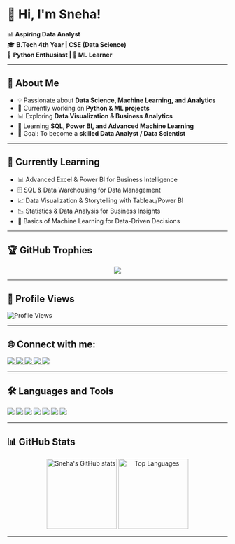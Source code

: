 # 👋 Hi, I'm Sneha!  

📊 **Aspiring Data Analyst**  
🎓 **B.Tech 4th Year | CSE (Data Science)**  
🐍 **Python Enthusiast | 🤖 ML Learner**  

---

## 🌱 About Me  
- 💡 Passionate about **Data Science, Machine Learning, and Analytics**  
- 🔭 Currently working on **Python & ML projects**  
- 📊 Exploring **Data Visualization & Business Analytics**  
- 🌱 Learning **SQL, Power BI, and Advanced Machine Learning**  
- 🎯 Goal: To become a **skilled Data Analyst / Data Scientist**  

---

## 📖 Currently Learning  
- 📊 Advanced Excel & Power BI for Business Intelligence  
- 🗄️ SQL & Data Warehousing for Data Management  
- 📈 Data Visualization & Storytelling with Tableau/Power BI  
- 📉 Statistics & Data Analysis for Business Insights  
- 🤖 Basics of Machine Learning for Data-Driven Decisions  


---

## 🏆 GitHub Trophies
<p align="center">
  <img src="https://github-profile-trophy.vercel.app/?username=Sneha14jain&theme=default&margin-w=15&margin-h=15&no-frame=true" />
</p>

---

## 👥 Profile Views
![Profile Views](https://komarev.com/ghpvc/?username=Sneha14jain&color=brightgreen&style=for-the-badge)

---

## 🌐 Connect with me:
<p align="left">
  <a href="https://www.linkedin.com/in/sneha-jain-22b856280
" target="_blank">
    <img src="https://img.icons8.com/color/48/000000/linkedin.png"/>
  </a>
  <a href="sj436837@gmail.com" target="_blank">
    <img src="https://img.icons8.com/color/48/000000/gmail-new.png"/>
  </a>
  <a href="https://www.kaggle.com/snehajainn" target="_blank">
    <img src="https://img.icons8.com/windows/48/1A1A1A/kaggle.png"/>
  </a>
  <a href="https://www.hackerrank.com/profile/sj436837" target="_blank">
    <img src="https://img.icons8.com/windows/48/1A1A1A/hackerrank.png"/>
</a>

<a href="https://leetcode.com/u/Sneha_jain90/" target="_blank">
    <img src="https://img.icons8.com/windows/48/1A1A1A/leetcode.png"/>
</a>
</p>

---

## 🛠️ Languages and Tools
<p align="left">
  <img src="https://img.icons8.com/color/48/000000/python.png"/>
  <img src="https://img.icons8.com/fluency/48/000000/mysql-logo.png"/>
  <img src="https://img.icons8.com/color/48/000000/microsoft-excel-2019--v1.png"/>
  <img src="https://img.icons8.com/color/48/000000/power-bi.png"/>
  <img src="https://img.icons8.com/color/48/000000/tableau-software.png"/>
  <img src="https://img.icons8.com/color/48/000000/numpy.png"/>
  <img src="https://img.icons8.com/color/48/000000/pandas.png"/>
 

---

## 📊 GitHub Stats
<p align="center">
  <img src="https://github-readme-stats.vercel.app/api?username=Sneha14jain&show_icons=true&theme=default" alt="Sneha's GitHub stats" height="160"/>
  <img src="https://github-readme-stats.vercel.app/api/top-langs/?username=Sneha14jain&layout=compact&theme=default" alt="Top Languages" height="160"/>
</p>

---
